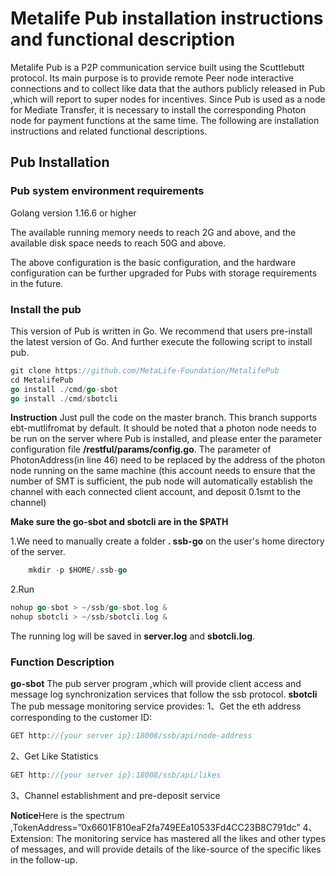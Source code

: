# Metalife Pub installation instructions and functional description

  Metalife Pub is a P2P communication service built using the Scuttlebutt protocol. Its main purpose is to provide remote Peer node interactive connections and to collect like data that the authors publicly released in Pub ,which will report to super nodes for incentives. Since Pub is used as a node for Mediate Transfer, it is necessary to install the corresponding Photon node for payment functions at the same time. The following are installation instructions and related functional descriptions.

## Pub Installation  

### Pub system environment requirements

   Golang version 1.16.6 or higher
  
  The available running memory needs to reach 2G and above, and the available disk space needs to reach 50G and above.

The above configuration is the basic configuration, and the hardware configuration can be further upgraded for Pubs with storage requirements in the future.

### Install the pub

 This version of Pub is written in Go. We recommend that users pre-install the latest version of Go. And further execute the following script to install pub.

```go
git clone https://github.com/MetaLife-Foundation/MetalifePub
cd MetalifePub 
go install ./cmd/go-sbot
go install ./cmd/sbotcli
```

   **Instruction**
    Just pull the code on the master branch. This branch supports ebt-mutlifromat by default. It should be noted that a photon node needs to be run on the server where Pub is installed, and please enter the parameter configuration file **/restful/params/config.go**. The parameter of PhotonAddress(in line 46)  need to be replaced by the address of the photon node running on the same machine (this account needs to ensure that the number of SMT is sufficient, the pub node will automatically establish the channel with each connected client account, and deposit 0.1smt to the channel)

 **Make sure the  go-sbot and sbotcli are in the $PATH**
 
1.We need to manually create a folder **. ssb-go** on the user's home directory of the server.

```go
    mkdir -p $HOME/.ssb-go
```

2.Run

```go
nohup go-sbot > ~/ssb/go-sbot.log &
nohup sbotcli > ~/ssb/sbotcli.log &
```

The running log will be saved in **server.log** and **sbotcli.log**.

### Function Description

**go-sbot**
The pub server program ,which will provide client access and message log synchronization services that follow the ssb protocol.
**sbotcli**
The pub message monitoring service provides:
1、Get the eth address corresponding to the customer ID:

```go
GET http://{your server ip}:18008/ssb/api/node-address
```

2、Get Like Statistics
```go
GET http://{your server ip}:18008/ssb/api/likes
```

3、Channel establishment and pre-deposit service  

**Notice**Here is the spectrum ,TokenAddress=”0x6601F810eaF2fa749EEa10533Fd4CC23B8C791dc”
4、Extension: The monitoring service has mastered all the likes and other types of messages, and will provide details of the like-source of the specific likes in the follow-up.
